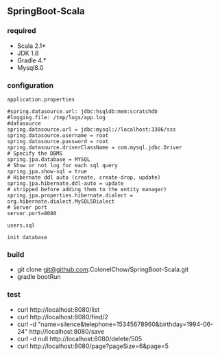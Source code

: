 ## SpringBoot-Scala


### required
* Scala 2.1*
* JDK 1.8
* Gradle 4.*
* Mysql8.0

### configuration
`application.properties`
    
	#spring.datasource.url: jdbc:hsqldb:mem:scratchdb
	#logging.file: /tmp/logs/app.log
	#datasource
	spring.datasource.url = jdbc:mysql://localhost:3306/sss
	spring.datasource.username = root
	spring.datasource.password = root
	spring.datasource.driverClassName = com.mysql.jdbc.Driver
	# Specify the DBMS
	spring.jpa.database = MYSQL
	# Show or not log for each sql query
	spring.jpa.show-sql = true
	# Hibernate ddl auto (create, create-drop, update)
	spring.jpa.hibernate.ddl-auto = update
	# stripped before adding them to the entity manager)
	spring.jpa.properties.hibernate.dialect = org.hibernate.dialect.MySQL5Dialect
	# Server port
	server.port=8080

`users.sql`

	init database
	
### build

* git clone git@github.com:ColonelChow/SpringBoot-Scala.git
* gradle bootRun

### test

* curl http://localhost:8080/list
* curl http://localhost:8080/find/2
* curl -d "name=silence&telephone=15345678960&birthday=1994-06-24" http://localhost:8080/save
* curl -d null http://localhost:8080/delete/505
* curl  http://localhost:8080/page?pageSize=6\&page=5